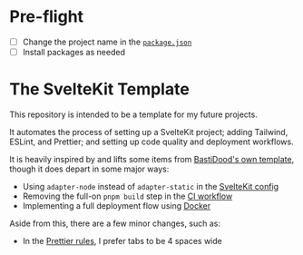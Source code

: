 # Pre-flight

- [ ] Change the project name in the [`package.json`](./package.json)
- [ ] Install packages as needed

# The SvelteKit Template

This repository is intended to be a template for my future projects.

It automates the process of setting up a SvelteKit project; adding Tailwind, ESLint, and Prettier; and setting up code quality and deployment workflows.

It is heavily inspired by and lifts some items from [BastiDood's own template](https://github.com/BastiDood/sveltekit-tailwind-template), though it does depart in some major ways:

- Using `adapter-node` instead of `adapter-static` in the [SvelteKit config](./svelte.config.js)
- Removing the full-on `pnpm build` step in the [CI workflow](./.github/workflows/ci.yaml)
- Implementing a full deployment flow using [Docker](./Dockerfile)

Aside from this, there are a few minor changes, such as:

- In the [Prettier rules](./.prettierrc), I prefer tabs to be 4 spaces wide
